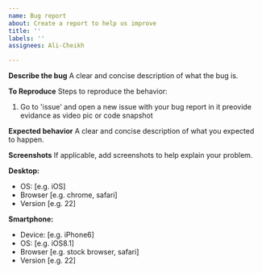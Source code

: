 ```yaml
---
name: Bug report
about: Create a report to help us improve
title: ''
labels: ''
assignees: Ali-Cheikh

---
```


**Describe the bug**
A clear and concise description of what the bug is.

**To Reproduce**
Steps to reproduce the behavior:
1. Go to 'issue'
and open a new issue with your bug report in it preovide evidance as video pic or code snapshot

**Expected behavior**
A clear and concise description of what you expected to happen.

**Screenshots**
If applicable, add screenshots to help explain your problem.

**Desktop:**
 - OS: [e.g. iOS]
 - Browser [e.g. chrome, safari]
 - Version [e.g. 22]

**Smartphone:**
 - Device: [e.g. iPhone6]
 - OS: [e.g. iOS8.1]
 - Browser [e.g. stock browser, safari]
 - Version [e.g. 22]
